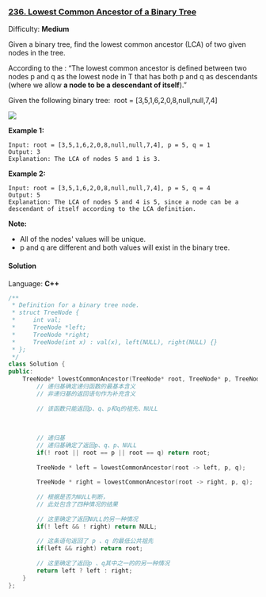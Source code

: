### [236\. Lowest Common Ancestor of a Binary Tree](https://leetcode.com/problems/lowest-common-ancestor-of-a-binary-tree/)

Difficulty: **Medium**


Given a binary tree, find the lowest common ancestor (LCA) of two given nodes in the tree.

According to the : “The lowest common ancestor is defined between two nodes p and q as the lowest node in T that has both p and q as descendants (where we allow **a node to be a descendant of itself**).”

Given the following binary tree:  root = [3,5,1,6,2,0,8,null,null,7,4]

![](https://assets.leetcode.com/uploads/2018/12/14/binarytree.png)

**Example 1:**

```
Input: root = [3,5,1,6,2,0,8,null,null,7,4], p = 5, q = 1
Output: 3
Explanation: The LCA of nodes 5 and 1 is 3.
```

**Example 2:**

```
Input: root = [3,5,1,6,2,0,8,null,null,7,4], p = 5, q = 4
Output: 5
Explanation: The LCA of nodes 5 and 4 is 5, since a node can be a descendant of itself according to the LCA definition.
```

**Note:**

*   All of the nodes' values will be unique.
*   p and q are different and both values will exist in the binary tree.


#### Solution

Language: **C++**

```c++
/**
 * Definition for a binary tree node.
 * struct TreeNode {
 *     int val;
 *     TreeNode *left;
 *     TreeNode *right;
 *     TreeNode(int x) : val(x), left(NULL), right(NULL) {}
 * };
 */
class Solution {
public:
    TreeNode* lowestCommonAncestor(TreeNode* root, TreeNode* p, TreeNode* q) {
        // 递归基确定递归函数的最基本含义
        // 非递归基的返回语句作为补充含义
        
        // 该函数只能返回p、q、p和q的祖先、NULL
        
        
        
        // 递归基
        // 递归基确定了返回p、q、p、NULL
        if(! root || root == p || root == q) return root;
        
        TreeNode * left = lowestCommonAncestor(root -> left, p, q);
        
        TreeNode * right = lowestCommonAncestor(root -> right, p, q);
        
        // 根据是否为NULL判断，
        // 此处包含了四种情况的结果
        
        // 这里确定了返回NULL的另一种情况
        if(! left && ! right) return NULL; 
        
        // 这条语句返回了 p 、q 的最低公共祖先
        if(left && right) return root;  
        
        // 这里确定了返回p 、q其中之一的的另一种情况
        return left ? left : right;
    }
};
```